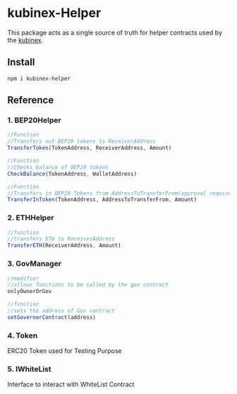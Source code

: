 # kubinex-Helper
This package acts as a single source of truth for helper contracts used by the [kubinex](http://kubinex.finance/).

## Install
```
npm i kubinex-helper
```
## Reference
### 1. BEP20Helper
```javascript
//Function
//Transfers out BEP20 tokens to ReceiverAddress
TransferToken(TokenAddress, ReceiverAddress, Amount)

//Function
//Checks balance of BEP20 tokens
CheckBalance(TokenAddress, WalletAddress)

//Function
//Transfers in BEP20 Tokens from AddressToTransferFrom(approval required). 
TransferInToken(TokenAddress, AddressToTransferFrom, Amount)
```
### 2. ETHHelper
```javascript
//function
//transfers ETH to ReceiverAddress
TransferETH(ReceiverAddress, Amount)
```
### 3. GovManager
```javascript
//modifier
//allows functions to be called by the gov contract
onlyOwnerOrGov

//function
//sets the address of Gov contract
setGovernerContract(address)
```
### 4. Token
ERC20 Token used for Testing Purpose

### 5. IWhiteList
Interface to interact with WhiteList Contract
